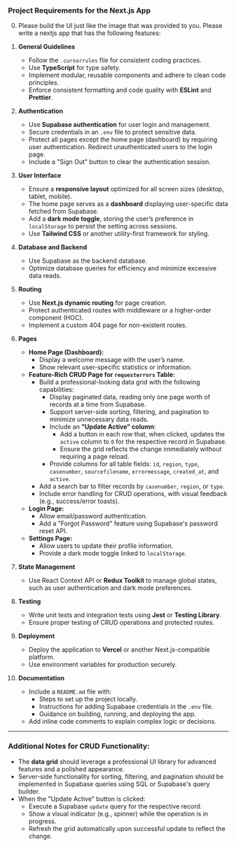 

### Project Requirements for the Next.js App

0. Please build the UI just like the image that was provided to you.
   Please write a nextjs app that has the following features:

1. **General Guidelines**
   - Follow the `.cursorrules` file for consistent coding practices.
   - Use **TypeScript** for type safety.
   - Implement modular, reusable components and adhere to clean code principles.
   - Enforce consistent formatting and code quality with **ESLint** and **Prettier**.

2. **Authentication**
   - Use **Supabase authentication** for user login and management.
   - Secure credentials in an `.env` file to protect sensitive data.
   - Protect all pages except the home page (dashboard) by requiring user authentication. Redirect unauthenticated users to the login page.
   - Include a "Sign Out" button to clear the authentication session.

3. **User Interface**
   - Ensure a **responsive layout** optimized for all screen sizes (desktop, tablet, mobile).
   - The home page serves as a **dashboard** displaying user-specific data fetched from Supabase.
   - Add a **dark mode toggle**, storing the user’s preference in `localStorage` to persist the setting across sessions.
   - Use **Tailwind CSS** or another utility-first framework for styling.

4. **Database and Backend**
   - Use Supabase as the backend database.
   - Optimize database queries for efficiency and minimize excessive data reads.

5. **Routing**
   - Use **Next.js dynamic routing** for page creation.
   - Protect authenticated routes with middleware or a higher-order component (HOC).
   - Implement a custom 404 page for non-existent routes.

6. **Pages**
   - **Home Page (Dashboard):**
     - Display a welcome message with the user’s name.
     - Show relevant user-specific statistics or information.
   - **Feature-Rich CRUD Page for `requesterrors` Table:**
     - Build a professional-looking data grid with the following capabilities:
       - Display paginated data, reading only one page worth of records at a time from Supabase.
       - Support server-side sorting, filtering, and pagination to minimize unnecessary data reads.
       - Include an **"Update Active" column**:
         - Add a button in each row that, when clicked, updates the `active` column to `0` for the respective record in Supabase.
         - Ensure the grid reflects the change immediately without requiring a page reload.
       - Provide columns for all table fields: `id`, `region`, `type`, `casenumber`, `sourcefilename`, `errormessage`, `created_at`, and `active`.
     - Add a search bar to filter records by `casenumber`, `region`, or `type`.
     - Include error handling for CRUD operations, with visual feedback (e.g., success/error toasts).
   - **Login Page:**
     - Allow email/password authentication.
     - Add a "Forgot Password" feature using Supabase's password reset API.
   - **Settings Page:**
     - Allow users to update their profile information.
     - Provide a dark mode toggle linked to `localStorage`.

7. **State Management**
   - Use React Context API or **Redux Toolkit** to manage global states, such as user authentication and dark mode preferences.

8. **Testing**
   - Write unit tests and integration tests using **Jest** or **Testing Library**.
   - Ensure proper testing of CRUD operations and protected routes.

9. **Deployment**
   - Deploy the application to **Vercel** or another Next.js-compatible platform.
   - Use environment variables for production securely.

10. **Documentation**
    - Include a `README.md` file with:
      - Steps to set up the project locally.
      - Instructions for adding Supabase credentials in the `.env` file.
      - Guidance on building, running, and deploying the app.
    - Add inline code comments to explain complex logic or decisions.

---

### Additional Notes for CRUD Functionality:
- The **data grid** should leverage a professional UI library for advanced features and a polished appearance.
- Server-side functionality for sorting, filtering, and pagination should be implemented in Supabase queries using SQL or Supabase's query builder.
- When the "Update Active" button is clicked:
  - Execute a Supabase `update` query for the respective record.
  - Show a visual indicator (e.g., spinner) while the operation is in progress.
  - Refresh the grid automatically upon successful update to reflect the change.

